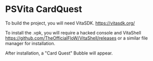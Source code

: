# PSVita CardQuest
To build the project, you will need VitaSDK. https://vitasdk.org/

To install the .vpk, you will require a hacked console and VitaShell
https://github.com/TheOfficialFloW/VitaShell/releases
or a similar file manager for installation.

After installation, a "Card Quest" Bubble will appear.
